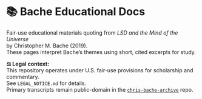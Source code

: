 # 📚 Bache Educational Docs

Fair-use educational materials quoting from *LSD and the Mind of the Universe*  
by Christopher M. Bache (2019).  
These pages interpret Bache’s themes using short, cited excerpts for study.

**⚖️ Legal context:**  
This repository operates under U.S. fair-use provisions for scholarship and commentary.  
See `LEGAL_NOTICE.md` for details.  
Primary transcripts remain public-domain in the [`chris-bache-archive`](https://github.com/bache-archive/chris-bache-archive) repo.


